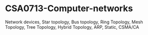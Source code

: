 # CSA0713-Computer-networks
Network devices,
Star topology,
Bus topology,
Ring Topology,
Mesh Topology,
Tree Topology,
Hybrid Topology,
ARP,
Static,
CSMA/CA

